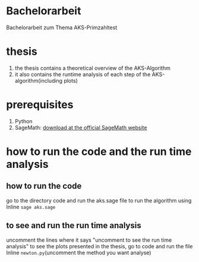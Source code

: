 # Bachelorarbeit
Bachelorarbeit zum Thema AKS-Primzahltest

# thesis 
1. the thesis contains a theoretical overview of the AKS-Algorithm 
2. it also contains the runtime analysis of each step of the AKS-algorithm(including plots)


# prerequisites
1. Python
2. SageMath: [download at the official SageMath website](https://www.sagemath.org/)

# how to run the code and the run time analysis 
## how to run the code
go to the directory code and run the aks.sage file to run the algorithm using Inline `sage aks.sage`
## to see and run the run time analysis
uncomment the lines where it says "uncomment to see the run time analysis"
to see the plots presented in the thesis, go to code and run the file Inline `newton.py`(uncomment the method you want analyse)   
